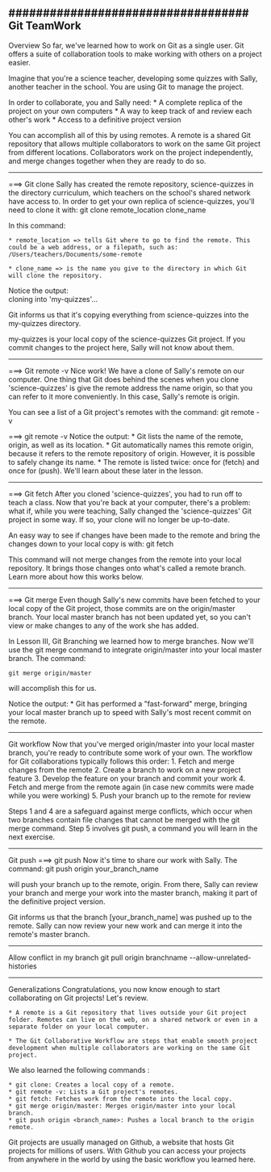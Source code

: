 ###################################
Git TeamWork
------------------------------------
Overview
So far, we've learned how to work on Git as a single user. Git offers a suite of collaboration tools to make working with others on a project easier.

Imagine that you're a science teacher, developing some quizzes with Sally, another teacher in the school. You are using Git to manage the project.

In order to collaborate, you and Sally need:
    *   A complete replica of the project on your own computers
    *   A way to keep track of and review each other's work
    *   Access to a definitive project version

You can accomplish all of this by using remotes. A remote is a shared Git repository that allows multiple collaborators to work on the same Git project from different locations. Collaborators work on the project independently, and merge changes together when they are ready to do so.









------------------------------------
===> Git clone
Sally has created the remote repository, science-quizzes in the directory curriculum, which teachers on the school's shared network have access to. In order to get your own replica of science-quizzes, you'll need to clone it with:
    git clone remote_location clone_name

In this command: 
    
    * remote_location => tells Git where to go to find the remote. This could be a web address, or a filepath, such as: /Users/teachers/Documents/some-remote
    
    * clone_name => is the name you give to the directory in which Git will clone the repository.

Notice the output:  
                cloning into 'my-quizzes'...

Git informs us that it's copying everything from science-quizzes into the my-quizzes directory.

my-quizzes is your local copy of the science-quizzes Git project. If you commit changes to the project here, Sally will not know about them.










------------------------------------
===> Git remote -v
Nice work! We have a clone of Sally's remote on our computer. One thing that Git does behind the scenes when you clone 'science-quizzes' is give the remote address the name origin, so that you can refer to it more conveniently. In this case, Sally's remote is origin.

You can see a list of a Git project's remotes with the command:
    git remote -v

===> git remote -v
Notice the output:
    * Git lists the name of the remote, origin, as well as its location.
    * Git automatically names this remote origin, because it refers to the remote repository of origin. However, it is possible to safely change its name.
    * The remote is listed twice: once for (fetch) and once for (push). We'll learn about these later in the lesson.











------------------------------------
===> Git fetch
After you cloned 'science-quizzes', you had to run off to teach a class. Now that you're back at your computer, there's a problem: what if, while you were teaching, Sally changed the 'science-quizzes' Git project in some way. If so, your clone will no longer be up-to-date.

An easy way to see if changes have been made to the remote and bring the changes down to your local copy is with:
    git fetch

This command will not merge changes from the remote into your local repository. It brings those changes onto what's called a remote branch. Learn more about how this works below.










------------------------------------
===> Git merge
Even though Sally's new commits have been fetched to your local copy of the Git project, those commits are on the origin/master branch. Your local master branch has not been updated yet, so you can't view or make changes to any of the work she has added.

In Lesson III, Git Branching we learned how to merge branches. Now we'll use the git merge command to integrate origin/master into your local master branch. The command:

    git merge origin/master

will accomplish this for us.

Notice the output:
    * Git has performed a "fast-forward" merge, bringing your local master branch up to speed with Sally's most recent commit on the remote.










------------------------------------
Git workflow
Now that you've merged origin/master into your local master branch, you're ready to contribute some work of your own. The workflow for Git collaborations typically follows this order:
    1. Fetch and merge changes from the remote
    2. Create a branch to work on a new project feature
    3. Develop the feature on your branch and commit your work
    4. Fetch and merge from the remote again (in case new commits were made while you were working)
    5. Push your branch up to the remote for review

Steps 1 and 4 are a safeguard against merge conflicts, which occur when two branches contain file changes that cannot be merged with the git merge command. Step 5 involves git push, a command you will learn in the next exercise.












------------------------------------
Git push
===> git push
Now it's time to share our work with Sally.
The command:
    git push origin your_branch_name

will push your branch up to the remote, origin. From there, Sally can review your branch and merge your work into the master branch, making it part of the definitive project version.

Git informs us that the branch [your_branch_name] was pushed up to the remote. Sally can now review your new work and can merge it into the remote's master branch.






------------------------------------------
Allow conflict in my branch
git pull origin branchname --allow-unrelated-histories




------------------------------------
Generalizations
Congratulations, you now know enough to start collaborating on Git projects! Let's review.
    
    * A remote is a Git repository that lives outside your Git project folder. Remotes can live on the web, on a shared network or even in a separate folder on your local computer.

    * The Git Collaborative Workflow are steps that enable smooth project development when multiple collaborators are working on the same Git project.

We also learned the following commands :

    * git clone: Creates a local copy of a remote.
    * git remote -v: Lists a Git project's remotes.
    * git fetch: Fetches work from the remote into the local copy.
    * git merge origin/master: Merges origin/master into your local branch.
    * git push origin <branch_name>: Pushes a local branch to the origin remote.

Git projects are usually managed on Github, a website that hosts Git projects for millions of users. With Github you can access your projects from anywhere in the world by using the basic workflow you learned here.
